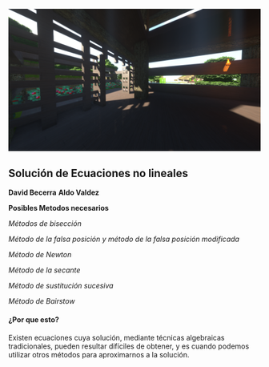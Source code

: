 ![Portada](IMG/Cover.png)
 ## Solución de Ecuaciones no lineales #
  **David Becerra**
  **Aldo Valdez**


**Posibles Metodos necesarios**

*Métodos de bisección*

*Método de la falsa posición y método de la falsa posición modificada*

*Método de Newton*

*Método de la secante*

*Método de sustitución sucesiva*

*Método de Bairstow*

#### ¿Por que esto? ####

Existen ecuaciones cuya solución, mediante técnicas algebraicas tradicionales,
pueden resultar difíciles de obtener, y es cuando podemos utilizar otros métodos para
aproximarnos a la solución.